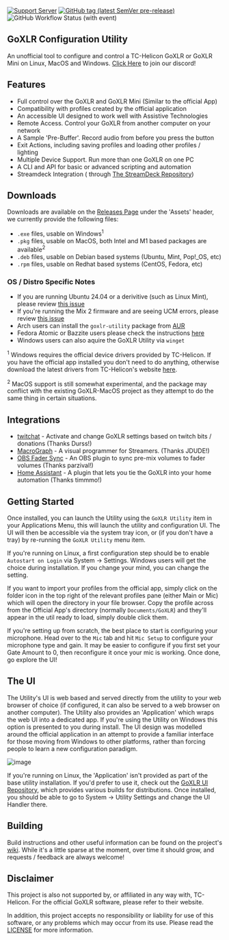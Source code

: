 [![Support Server](https://img.shields.io/discord/1124010710138106017.svg?label=Discord&logo=Discord&colorB=7289da&style=flat)](https://discord.gg/BRBjkkbvmZ)
[![GitHub tag (latest SemVer pre-release)](https://img.shields.io/github/v/tag/goxlr-on-linux/goxlr-utility?label=Latest)](http://github.com/goxlr-on-linux/goxlr-utility/releases/latest)
![GitHub Workflow Status (with event)](https://img.shields.io/github/actions/workflow/status/goxlr-on-linux/goxlr-utility/build.yml)

## GoXLR Configuration Utility

An unofficial tool to configure and control a TC-Helicon GoXLR or GoXLR Mini on Linux, MacOS and
Windows. [Click Here](https://discord.gg/BRBjkkbvmZ) to join our discord!

## Features

* Full control over the GoXLR and GoXLR Mini (Similar to the official App)
* Compatibility with profiles created by the official application
* An accessible UI designed to work well with Assistive Technologies
* Remote Access. Control your GoXLR from another computer on your network
* A Sample 'Pre-Buffer'. Record audio from before you press the button
* Exit Actions, including saving profiles and loading other profiles / lighting
* Multiple Device Support. Run more than one GoXLR on one PC
* A CLI and API for basic or advanced scripting and automation
* Streamdeck Integration (
  through [The StreamDeck Repository](https://github.com/FrostyCoolSlug/goxlr-utility-streamdeck))

## Downloads

Downloads are available on the [Releases Page](https://github.com/GoXLR-on-Linux/goxlr-utility/releases/latest) under
the
'Assets' header, we currently provide the following files:

* `.exe` files, usable on Windows<sup>1</sup>
* `.pkg` files, usable on MacOS, both Intel and M1 based packages are available<sup>2</sup>
* `.deb` files, usable on Debian based systems (Ubuntu, Mint, Pop!_OS, etc)
* `.rpm` files, usable on Redhat based systems (CentOS, Fedora, etc)

### OS / Distro Specific Notes

* If you are running Ubuntu 24.04 or a derivitive (such as Linux Mint), please review
  [this issue](https://github.com/GoXLR-on-Linux/goxlr-utility/issues/221)
* If you're running the Mix 2 firmware and are seeing UCM errors, please
  review [this issue](https://github.com/GoXLR-on-Linux/goxlr-utility/issues/223)
* Arch users can install the `goxlr-utility` package from [AUR](https://aur.archlinux.org/packages/goxlr-utility)
* Fedora Atomic or Bazzite users please check the
  instructions [here](https://github.com/GoXLR-on-Linux/goxlr-utility/wiki/Fedora-Atomic-&-Bazzite)
* Windows users can also aquire the GoXLR Utility via `winget`

<sup>1</sup> Windows requires the official device drivers provided by TC-Helicon. If you have the official app
installed you don't need to do anything, otherwise download the latest drivers from TC-Helicon's
website [here](https://mediadl.musictribe.com/media/PLM/sftp/incoming/hybris/import/goxlr/driverRepair/TC-Helicon_GoXLR_Driver.zip).

<sup>2</sup> MacOS support is still somewhat experimental, and the package may conflict with the existing
GoXLR-MacOS project as they attempt to do the same thing in certain situations.

## Integrations

* [twitchat](https://twitchat.fr/) - Activate and change GoXLR settings based on twitch bits / donations (Thanks Durss!)
* [MacroGraph](https://www.macrograph.app/) - A visual programmer for Streamers. (Thanks JDUDE!)
* [OBS Fader Sync](https://github.com/parzival-space/obs-goxlr-fader-sync-plugin) - An OBS plugin to sync pre-mix
  volumes to fader volumes (Thanks parzival!)
* [Home Assistant](https://github.com/timmo001/homeassistant-integration-goxlr-utility) - A plugin that lets you tie the
  GoXLR into your home automation (Thanks timmmo!)

## Getting Started

Once installed, you can launch the Utility using the `GoXLR Utility` item in your Applications Menu, this will launch
the utility and configuration UI. The UI will then be accessible via the system tray icon, or (if you don't have a tray)
by re-running the `GoXLR Utility` menu item.

If you're running on Linux, a first configuration step should be to enable `Autostart on Login` via System -> Settings.
Windows users will get the choice during installation. If you change your mind, you can change the setting.

If you want to import your profiles from the official app, simply click on the folder icon in the top right of the
relevant profiles pane (either Main or Mic) which will open the directory in your file browser. Copy the profile across
from the Official App's directory (normally `Documents/GoXLR`) and they'll appear in the util ready to load, simply
double click them.

If you're setting up from scratch, the best place to start is configuring your microphone. Head over to the `Mic` tab
and hit `Mic Setup` to configure your microphone type and gain. It may be easier to configure if you first set your
Gate Amount to 0, then reconfigure it once your mic is working. Once done, go explore the UI!

## The UI

The Utility's UI is web based and served directly from the utility to your web browser of choice (if configured, it
can also be served to a web browser on another computer). The Utility also provides an 'Application' which wraps the
web UI into a dedicated app. If you're using the Utility on Windows this option is presented to you during install.
The UI design was modelled around the official application in an attempt to provide a familiar interface for those
moving from Windows to other platforms, rather than forcing people to learn a new configuration paradigm.

![image](https://github.com/GoXLR-on-Linux/goxlr-utility/assets/574943/8f14bd2c-e67a-42e5-bd9f-b3cb367e171d)

If you're running on Linux, the 'Application' isn't provided as part of the base utility installation. If you'd
prefer to use it, check out the [GoXLR UI Repository](https://github.com/frostyCoolSlug/goxlr-utility-ui/), which
provides various builds for distributions. Once installed, you should be able to go to System -> Utility Settings
and change the UI Handler there.

## Building

Build instructions and other useful information can be found on the
project's [wiki](https://github.com/GoXLR-on-Linux/goxlr-utility/wiki/Compilation-Guide).
While it's a little sparse at the moment, over time it should grow, and requests / feedback are always welcome!

## Disclaimer

This project is also not supported by, or affiliated in any way with, TC-Helicon. For the official GoXLR software,
please refer to their website.

In addition, this project accepts no responsibility or liability for use of this software, or any problems which may
occur from its use. Please read the [LICENSE](https://github.com/GoXLR-on-Linux/goxlr-utility/blob/main/LICENSE) for
more information.
